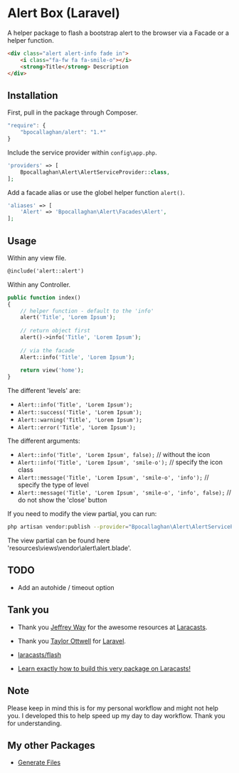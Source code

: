 # Alert Box (Laravel)

A helper package to flash a bootstrap alert to the browser via a Facade or a helper function.

```html
<div class="alert alert-info fade in">
	<i class="fa-fw fa fa-smile-o"></i>
	<strong>Title</strong> Description
</div>
```

## Installation

First, pull in the package through Composer.

```js
"require": {
	"bpocallaghan/alert": "1.*"
}
```

Include the service provider within `config\app.php`.

```php
'providers' => [
	Bpocallaghan\Alert\AlertServiceProvider::class,
];
```

Add a facade alias or use the globel helper function `alert()`.

```php
'aliases' => [
	'Alert' => 'Bpocallaghan\Alert\Facades\Alert',
];
```

## Usage

Within any view file.

```html
@include('alert::alert')
```

Within any Controller.

```php
public function index()
{
    // helper function - default to the 'info'
	alert('Title', 'Lorem Ipsum');
	
	// return object first
	alert()->info('Title', 'Lorem Ipsum');
	
	// via the facade
    Alert::info('Title', 'Lorem Ipsum');
	
	return view('home');
}
```

The different 'levels' are:
- `Alert::info('Title', 'Lorem Ipsum');`
- `Alert::success('Title', 'Lorem Ipsum');`
- `Alert::warning('Title', 'Lorem Ipsum');`
- `Alert::error('Title', 'Lorem Ipsum');`

The different arguments:
- `Alert::info('Title', 'Lorem Ipsum', false);` // without the icon
- `Alert::info('Title', 'Lorem Ipsum', 'smile-o');` // specify the icon class
- `Alert::message('Title', 'Lorem Ipsum', 'smile-o', 'info');` // specify the type of level
- `Alert::message('Title', 'Lorem Ipsum', 'smile-o', 'info', false);` // do not show the 'close' button

If you need to modify the view partial, you can run:

```bash
php artisan vendor:publish --provider="Bpocallaghan\Alert\AlertServiceProvider"
```

The view partial can be found here 'resources\views\vendor\alert\alert.blade'.

## TODO

- Add an autohide / timeout option

## Tank you

- Thank you [Jeffrey Way](https://github.com/JeffreyWay) for the awesome resources at [Laracasts](https://laracasts.com/).
- Thank you [Taylor Ottwell](https://github.com/taylorotwell) for [Laravel](http://laravel.com/).

- [laracasts/flash](https://github.com/laracasts/flash)
- [Learn exactly how to build this very package on Laracasts!](https://laracasts.com/lessons/flexible-flash-messages)

## Note

Please keep in mind this is for my personal workflow and might not help you. 
I developed this to help speed up my day to day workflow. Thank you for understanding.

## My other Packages

- [Generate Files](https://github.com/bpocallaghan/generators)